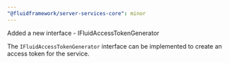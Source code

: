 ```yaml
---
"@fluidframework/server-services-core": minor
---
```


Added a new interface - IFluidAccessTokenGenerator

The `IFluidAccessTokenGenerator` interface can be implemented to create an access token for the service.
